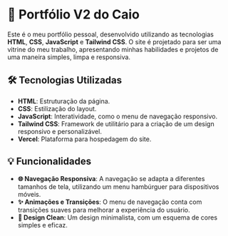 # 🚀 Portfólio V2 do Caio

Este é o meu portfólio pessoal, desenvolvido utilizando as tecnologias **HTML**, **CSS**, **JavaScript** e **Tailwind CSS**. O site é projetado para ser uma vitrine do meu trabalho, apresentando minhas habilidades e projetos de uma maneira simples, limpa e responsiva.

## 🛠️ Tecnologias Utilizadas

- **HTML**: Estruturação da página.
- **CSS**: Estilização do layout.
- **JavaScript**: Interatividade, como o menu de navegação responsivo.
- **Tailwind CSS**: Framework de utilitário para a criação de um design responsivo e personalizável.
- **Vercel**: Plataforma para hospedagem do site.

## 💡 Funcionalidades

- **🌐 Navegação Responsiva**: A navegação se adapta a diferentes tamanhos de tela, utilizando um menu hambúrguer para dispositivos móveis.
- **✨ Animações e Transições**: O menu de navegação conta com transições suaves para melhorar a experiência do usuário.
- **🎨 Design Clean**: Um design minimalista, com um esquema de cores simples e eficaz.
